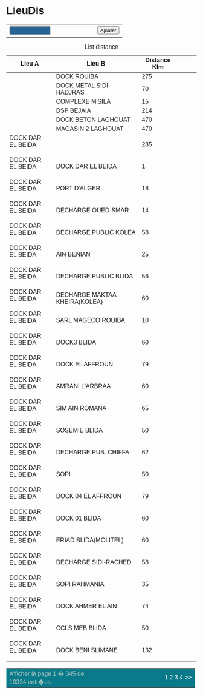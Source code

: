 # LieuDis
<!-- saved from url=(0065)http://105.96.0.195:2023/Gdistance.php?user=1&prs=3&find=&id=4492 -->
<html><head><meta http-equiv="Content-Type" content="text/html; charset=windows-1252">
<link rel="stylesheet" href="./Gdistance_files/style.css">
<link rel="stylesheet" href="./Gdistance_files/icons.css">
<style>
body {background: transparent; font-family: "lucida grande", tahoma, verdana, arial, sans-serif; font-size: 14px;}
</style>
<script>
    function bba(data){
        window.location = "?action=sherch&lieuA=" + data + "&user=" + window.user.value + "&prs=" + window.prs.value;
    }
    
    function datkm(data){
        window.distance.innerHTML = data.value;
        window.iddata.innerHTML = data.options[data.selectedIndex].getAttribute('data');
    }
    
    function urls(obj){
        var lieuB = window.iddata.innerHTML;
        var lieuA = window.lieuA.value;
        var distance = window.distance.innerHTML;
        window.location="?action=edit&user=" + window.user.value + "&prs=" + window.prs.value + "&d=" + distance + "&a=" + lieuA + "&b=" + lieuB;
    }
</script>
</head>
<body>
	<script>
	//parent.window.frames['body1'].txtdashbord.innerHTML = "<il><li></li></ul>";
	parent.window.frames['body1'].txtdashbord.innerHTML = "++++";
	</script>
	<table width="95%" align="center"><tbody><tr><td><input type="text" id="textSearch" name="find" value="" autocomplete="off" style="border: 2px solid #aaa;border-radius: 4px;margin: 2px 0;outline: none;padding: 3px;box-sizing: border-box;transition: 0.3s;font-size: 16px; background: #276495; color: #fff; width: 50%; height: 24px;">
<i class="fas fa-search tbutton" style="cursor: pointer; color: #fff;" onclick="javascript: window.location=&#39;?find=&#39; + window.textSearch.value + &#39;&amp;user=1&amp;prs=3&#39;" alt="Trouve" title="Trouve"></i>
</td><td align="right"><button class="button" onclick="javascript: window.location=&#39;?action=add&amp;user=1&amp;prs=3&#39;"> <i class="fas fa-plus"></i> Ajouter </button></td></tr></tbody></table><script>
	var input = document.getElementById('textSearch');
	input.addEventListener('keyup', function(event){
		event.preventDefault();
		if (event.keyCode === 13){
			window.location='?find=' + window.textSearch.value + '&user=1&prs=3';
		}
	});
	</script><table class="tablErp" id="tableERP" align="center">
<caption class="bk-co">List distance</caption>
<thead><tr align="center"><th>Lieu A</th><th>Lieu B</th><th>Distance Klm</th><th></th><th></th></tr></thead>
<tbody class="tbody">

<tr><td>
</td><td>DOCK ROUIBA
</td><td>275
</td><td align="center" width="10"><a href="http://105.96.0.195:2023/Gdistance.php?action=edit&amp;user=1&amp;prs=3&amp;find=&amp;id=9921" style="background: #2baf6d; text-decoration: none; color: #fff;" class="tbutton"><i class="fas fa-edit"></i></a>
</td><td align="center" width="10"><spam class="tbutton fas fa-trash" style="background: #af2b37; color: gray;">

</spam></td></tr><tr><td>
</td><td>DOCK METAL SIDI HADJRAS
</td><td>70
</td><td align="center" width="10"><a href="http://105.96.0.195:2023/Gdistance.php?action=edit&amp;user=1&amp;prs=3&amp;find=&amp;id=6571" style="background: #2baf6d; text-decoration: none; color: #fff;" class="tbutton"><i class="fas fa-edit"></i></a>
</td><td align="center" width="10"><spam class="tbutton fas fa-trash" style="background: #af2b37; color: gray;">

</spam></td></tr><tr><td>
</td><td>COMPLEXE M'SILA
</td><td>15
</td><td align="center" width="10"><a href="http://105.96.0.195:2023/Gdistance.php?action=edit&amp;user=1&amp;prs=3&amp;find=&amp;id=7054" style="background: #2baf6d; text-decoration: none; color: #fff;" class="tbutton"><i class="fas fa-edit"></i></a>
</td><td align="center" width="10"><spam class="tbutton fas fa-trash" style="background: #af2b37; color: gray;">

</spam></td></tr><tr><td>
</td><td>DSP  BEJAIA
</td><td>214
</td><td align="center" width="10"><a href="http://105.96.0.195:2023/Gdistance.php?action=edit&amp;user=1&amp;prs=3&amp;find=&amp;id=9363" style="background: #2baf6d; text-decoration: none; color: #fff;" class="tbutton"><i class="fas fa-edit"></i></a>
</td><td align="center" width="10"><spam class="tbutton fas fa-trash" style="background: #af2b37; color: gray;">

</spam></td></tr><tr><td>
</td><td>DOCK BETON LAGHOUAT
</td><td>470
</td><td align="center" width="10"><a href="http://105.96.0.195:2023/Gdistance.php?action=edit&amp;user=1&amp;prs=3&amp;find=&amp;id=4492" style="background: #2baf6d; text-decoration: none; color: #fff;" class="tbutton"><i class="fas fa-edit"></i></a>
</td><td align="center" width="10"><spam class="tbutton fas fa-trash" style="background: #af2b37; color: gray;">

</spam></td></tr><tr><td>
</td><td>MAGASIN 2 LAGHOUAT
</td><td>470
</td><td align="center" width="10"><a href="http://105.96.0.195:2023/Gdistance.php?action=edit&amp;user=1&amp;prs=3&amp;find=&amp;id=2045" style="background: #2baf6d; text-decoration: none; color: #fff;" class="tbutton"><i class="fas fa-edit"></i></a>
</td><td align="center" width="10"><spam class="tbutton fas fa-trash" style="background: #af2b37; color: gray;">

</spam></td></tr><tr><td>DOCK DAR EL BEIDA
</td><td>
</td><td>285
</td><td align="center" width="10"><a href="http://105.96.0.195:2023/Gdistance.php?action=edit&amp;user=1&amp;prs=3&amp;find=&amp;id=9907" style="background: #2baf6d; text-decoration: none; color: #fff;" class="tbutton"><i class="fas fa-edit"></i></a>
</td><td align="center" width="10"><spam class="tbutton fas fa-trash" style="background: #af2b37; color: gray;">

</spam></td></tr><tr><td>DOCK DAR EL BEIDA
</td><td>DOCK DAR EL BEIDA
</td><td>1
</td><td align="center" width="10"><a href="http://105.96.0.195:2023/Gdistance.php?action=edit&amp;user=1&amp;prs=3&amp;find=&amp;id=8462" style="background: #2baf6d; text-decoration: none; color: #fff;" class="tbutton"><i class="fas fa-edit"></i></a>
</td><td align="center" width="10"><spam class="tbutton fas fa-trash" style="background: #af2b37; color: gray;">

</spam></td></tr><tr><td>DOCK DAR EL BEIDA
</td><td>PORT D'ALGER
</td><td>18
</td><td align="center" width="10"><a href="http://105.96.0.195:2023/Gdistance.php?action=edit&amp;user=1&amp;prs=3&amp;find=&amp;id=2079" style="background: #2baf6d; text-decoration: none; color: #fff;" class="tbutton"><i class="fas fa-edit"></i></a>
</td><td align="center" width="10"><spam class="tbutton fas fa-trash" style="background: #af2b37; color: gray;">

</spam></td></tr><tr><td>DOCK DAR EL BEIDA
</td><td>DECHARGE OUED-SMAR
</td><td>14
</td><td align="center" width="10"><a href="http://105.96.0.195:2023/Gdistance.php?action=edit&amp;user=1&amp;prs=3&amp;find=&amp;id=4277" style="background: #2baf6d; text-decoration: none; color: #fff;" class="tbutton"><i class="fas fa-edit"></i></a>
</td><td align="center" width="10"><spam class="tbutton fas fa-trash" style="background: #af2b37; color: gray;">

</spam></td></tr><tr><td>DOCK DAR EL BEIDA
</td><td>DECHARGE PUBLIC KOLEA
</td><td>58
</td><td align="center" width="10"><a href="http://105.96.0.195:2023/Gdistance.php?action=edit&amp;user=1&amp;prs=3&amp;find=&amp;id=9410" style="background: #2baf6d; text-decoration: none; color: #fff;" class="tbutton"><i class="fas fa-edit"></i></a>
</td><td align="center" width="10"><spam class="tbutton fas fa-trash" style="background: #af2b37; color: gray;">

</spam></td></tr><tr><td>DOCK DAR EL BEIDA
</td><td>AIN BENIAN
</td><td>25
</td><td align="center" width="10"><a href="http://105.96.0.195:2023/Gdistance.php?action=edit&amp;user=1&amp;prs=3&amp;find=&amp;id=6562" style="background: #2baf6d; text-decoration: none; color: #fff;" class="tbutton"><i class="fas fa-edit"></i></a>
</td><td align="center" width="10"><spam class="tbutton fas fa-trash" style="background: #af2b37; color: gray;">

</spam></td></tr><tr><td>DOCK DAR EL BEIDA
</td><td>DECHARGE PUBLIC BLIDA
</td><td>56
</td><td align="center" width="10"><a href="http://105.96.0.195:2023/Gdistance.php?action=edit&amp;user=1&amp;prs=3&amp;find=&amp;id=3097" style="background: #2baf6d; text-decoration: none; color: #fff;" class="tbutton"><i class="fas fa-edit"></i></a>
</td><td align="center" width="10"><spam class="tbutton fas fa-trash" style="background: #af2b37; color: gray;">

</spam></td></tr><tr><td>DOCK DAR EL BEIDA
</td><td>DECHARGE MAKTAA KHEIRA(KOLEA)
</td><td>60
</td><td align="center" width="10"><a href="http://105.96.0.195:2023/Gdistance.php?action=edit&amp;user=1&amp;prs=3&amp;find=&amp;id=6188" style="background: #2baf6d; text-decoration: none; color: #fff;" class="tbutton"><i class="fas fa-edit"></i></a>
</td><td align="center" width="10"><spam class="tbutton fas fa-trash" style="background: #af2b37; color: gray;">

</spam></td></tr><tr><td>DOCK DAR EL BEIDA
</td><td>SARL MAGECO ROUIBA
</td><td>10
</td><td align="center" width="10"><a href="http://105.96.0.195:2023/Gdistance.php?action=edit&amp;user=1&amp;prs=3&amp;find=&amp;id=9707" style="background: #2baf6d; text-decoration: none; color: #fff;" class="tbutton"><i class="fas fa-edit"></i></a>
</td><td align="center" width="10"><spam class="tbutton fas fa-trash" style="background: #af2b37; color: gray;">

</spam></td></tr><tr><td>DOCK DAR EL BEIDA
</td><td>DOCK3 BLIDA
</td><td>60
</td><td align="center" width="10"><a href="http://105.96.0.195:2023/Gdistance.php?action=edit&amp;user=1&amp;prs=3&amp;find=&amp;id=4278" style="background: #2baf6d; text-decoration: none; color: #fff;" class="tbutton"><i class="fas fa-edit"></i></a>
</td><td align="center" width="10"><spam class="tbutton fas fa-trash" style="background: #af2b37; color: gray;">

</spam></td></tr><tr><td>DOCK DAR EL BEIDA
</td><td>DOCK EL AFFROUN
</td><td>79
</td><td align="center" width="10"><a href="http://105.96.0.195:2023/Gdistance.php?action=edit&amp;user=1&amp;prs=3&amp;find=&amp;id=3513" style="background: #2baf6d; text-decoration: none; color: #fff;" class="tbutton"><i class="fas fa-edit"></i></a>
</td><td align="center" width="10"><spam class="tbutton fas fa-trash" style="background: #af2b37; color: gray;">

</spam></td></tr><tr><td>DOCK DAR EL BEIDA
</td><td>AMRANI L'ARBRAA
</td><td>60
</td><td align="center" width="10"><a href="http://105.96.0.195:2023/Gdistance.php?action=edit&amp;user=1&amp;prs=3&amp;find=&amp;id=5585" style="background: #2baf6d; text-decoration: none; color: #fff;" class="tbutton"><i class="fas fa-edit"></i></a>
</td><td align="center" width="10"><spam class="tbutton fas fa-trash" style="background: #af2b37; color: gray;">

</spam></td></tr><tr><td>DOCK DAR EL BEIDA
</td><td>SIM AIN ROMANA
</td><td>65
</td><td align="center" width="10"><a href="http://105.96.0.195:2023/Gdistance.php?action=edit&amp;user=1&amp;prs=3&amp;find=&amp;id=9286" style="background: #2baf6d; text-decoration: none; color: #fff;" class="tbutton"><i class="fas fa-edit"></i></a>
</td><td align="center" width="10"><spam class="tbutton fas fa-trash" style="background: #af2b37; color: gray;">

</spam></td></tr><tr><td>DOCK DAR EL BEIDA
</td><td>SOSEMIE BLIDA
</td><td>50
</td><td align="center" width="10"><a href="http://105.96.0.195:2023/Gdistance.php?action=edit&amp;user=1&amp;prs=3&amp;find=&amp;id=8955" style="background: #2baf6d; text-decoration: none; color: #fff;" class="tbutton"><i class="fas fa-edit"></i></a>
</td><td align="center" width="10"><spam class="tbutton fas fa-trash" style="background: #af2b37; color: gray;">

</spam></td></tr><tr><td>DOCK DAR EL BEIDA
</td><td>DECHARGE PUB. CHIFFA
</td><td>62
</td><td align="center" width="10"><a href="http://105.96.0.195:2023/Gdistance.php?action=edit&amp;user=1&amp;prs=3&amp;find=&amp;id=4366" style="background: #2baf6d; text-decoration: none; color: #fff;" class="tbutton"><i class="fas fa-edit"></i></a>
</td><td align="center" width="10"><spam class="tbutton fas fa-trash" style="background: #af2b37; color: gray;">

</spam></td></tr><tr><td>DOCK DAR EL BEIDA
</td><td>SOPI
</td><td>50
</td><td align="center" width="10"><a href="http://105.96.0.195:2023/Gdistance.php?action=edit&amp;user=1&amp;prs=3&amp;find=&amp;id=8958" style="background: #2baf6d; text-decoration: none; color: #fff;" class="tbutton"><i class="fas fa-edit"></i></a>
</td><td align="center" width="10"><spam class="tbutton fas fa-trash" style="background: #af2b37; color: gray;">

</spam></td></tr><tr><td>DOCK DAR EL BEIDA
</td><td>DOCK 04 EL AFFROUN
</td><td>79
</td><td align="center" width="10"><a href="http://105.96.0.195:2023/Gdistance.php?action=edit&amp;user=1&amp;prs=3&amp;find=&amp;id=2376" style="background: #2baf6d; text-decoration: none; color: #fff;" class="tbutton"><i class="fas fa-edit"></i></a>
</td><td align="center" width="10"><spam class="tbutton fas fa-trash" style="background: #af2b37; color: gray;">

</spam></td></tr><tr><td>DOCK DAR EL BEIDA
</td><td>DOCK 01 BLIDA
</td><td>60
</td><td align="center" width="10"><a href="http://105.96.0.195:2023/Gdistance.php?action=edit&amp;user=1&amp;prs=3&amp;find=&amp;id=5552" style="background: #2baf6d; text-decoration: none; color: #fff;" class="tbutton"><i class="fas fa-edit"></i></a>
</td><td align="center" width="10"><spam class="tbutton fas fa-trash" style="background: #af2b37; color: gray;">

</spam></td></tr><tr><td>DOCK DAR EL BEIDA
</td><td>ERIAD BLIDA(MOLITEL)
</td><td>60
</td><td align="center" width="10"><a href="http://105.96.0.195:2023/Gdistance.php?action=edit&amp;user=1&amp;prs=3&amp;find=&amp;id=2346" style="background: #2baf6d; text-decoration: none; color: #fff;" class="tbutton"><i class="fas fa-edit"></i></a>
</td><td align="center" width="10"><spam class="tbutton fas fa-trash" style="background: #af2b37; color: gray;">

</spam></td></tr><tr><td>DOCK DAR EL BEIDA
</td><td>DECHARGE SIDI-RACHED
</td><td>58
</td><td align="center" width="10"><a href="http://105.96.0.195:2023/Gdistance.php?action=edit&amp;user=1&amp;prs=3&amp;find=&amp;id=6189" style="background: #2baf6d; text-decoration: none; color: #fff;" class="tbutton"><i class="fas fa-edit"></i></a>
</td><td align="center" width="10"><spam class="tbutton fas fa-trash" style="background: #af2b37; color: gray;">

</spam></td></tr><tr><td>DOCK DAR EL BEIDA
</td><td>SOPI RAHMANIA
</td><td>35
</td><td align="center" width="10"><a href="http://105.96.0.195:2023/Gdistance.php?action=edit&amp;user=1&amp;prs=3&amp;find=&amp;id=9614" style="background: #2baf6d; text-decoration: none; color: #fff;" class="tbutton"><i class="fas fa-edit"></i></a>
</td><td align="center" width="10"><spam class="tbutton fas fa-trash" style="background: #af2b37; color: gray;">

</spam></td></tr><tr><td>DOCK DAR EL BEIDA
</td><td>DOCK AHMER EL AIN
</td><td>74
</td><td align="center" width="10"><a href="http://105.96.0.195:2023/Gdistance.php?action=edit&amp;user=1&amp;prs=3&amp;find=&amp;id=8817" style="background: #2baf6d; text-decoration: none; color: #fff;" class="tbutton"><i class="fas fa-edit"></i></a>
</td><td align="center" width="10"><spam class="tbutton fas fa-trash" style="background: #af2b37; color: gray;">

</spam></td></tr><tr><td>DOCK DAR EL BEIDA
</td><td>CCLS MEB BLIDA
</td><td>50
</td><td align="center" width="10"><a href="http://105.96.0.195:2023/Gdistance.php?action=edit&amp;user=1&amp;prs=3&amp;find=&amp;id=9549" style="background: #2baf6d; text-decoration: none; color: #fff;" class="tbutton"><i class="fas fa-edit"></i></a>
</td><td align="center" width="10"><spam class="tbutton fas fa-trash" style="background: #af2b37; color: gray;">

</spam></td></tr><tr><td>DOCK DAR EL BEIDA
</td><td>DOCK BENI SLIMANE
</td><td>132
</td><td align="center" width="10"><a href="http://105.96.0.195:2023/Gdistance.php?action=edit&amp;user=1&amp;prs=3&amp;find=&amp;id=2862" style="background: #2baf6d; text-decoration: none; color: #fff;" class="tbutton"><i class="fas fa-edit"></i></a>
</td><td align="center" width="10"><spam class="tbutton fas fa-trash" style="background: #af2b37; color: gray;">
</spam></td></tr></tbody>
</table>
<table style="width:99%; background: #097A89; color: #fff;" align="center"><tbody><tr><td style="text-align: left; width: 50%;"><span style="color: #AFC9C4;">Afficher la page 1 � 345 de 10334 entr�es</span></td><td style="text-align: right;"><span class="tbutton" style="color:#fff; text-decoration: none;"> 1 </span><a href="http://105.96.0.195:2023/Gdistance.php?strPage=2&amp;user=1&amp;prs=3&amp;find=" class="tbutton" style="color: #fff; text-decoration: none;"> 2 </a><a href="http://105.96.0.195:2023/Gdistance.php?strPage=3&amp;user=1&amp;prs=3&amp;find=" class="tbutton" style="color: #fff; text-decoration: none;"> 3 </a><a href="http://105.96.0.195:2023/Gdistance.php?strPage=4&amp;user=1&amp;prs=3&amp;find=" class="tbutton" style="color: #fff; text-decoration: none;"> 4 </a><span'><a href="http://105.96.0.195:2023/Gdistance.php?strPage=2&amp;user=1&amp;prs=3&amp;find=" class="tbutton" style="color: #fff; text-decoration: none;">&gt;&gt;</a></span'></td></tr></tbody></table>
</body></html>
